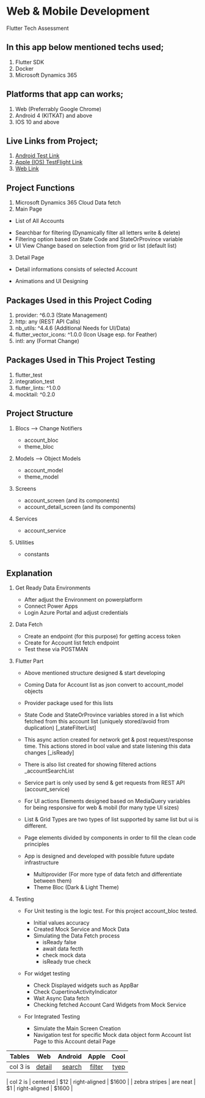 # Web & Mobile Development
Flutter Tech Assessment

## In this app below mentioned techs used;

1. Flutter SDK
2. Docker
3. Microsoft Dynamics 365

## Platforms that app can works;

1. Web (Preferrably Google Chrome)
2. Android 4 (KITKAT) and above
3. IOS 10 and above

## Live Links from Project;

1. [Android Test Link](https://www.google.com)
2. [Apple (IOS) TestFlight Link](https://www.google.com)
3. [Web Link](https://www.google.com)

## Project Functions

1. Microsoft Dynamics 365 Cloud Data fetch
2. Main Page

* List of All Accounts
- Searchbar for filtering (Dynamically filter all letters write & delete)
- Filtering option based on State Code and StateOrProvince variable
- UI View Change based on selection from grid or list (default list)

3. Detail Page

* Detail informations consists of selected Account
- Animations and UI Designing

## Packages Used in this Project Coding

1. provider: ^6.0.3 (State Management)
2. http: any (REST API Calls)
3. nb_utils: ^4.4.6 (Additional Needs for UI/Data)
4. flutter_vector_icons: ^1.0.0 (Icon Usage esp. for Feather)
5. intl: any (Format Change)

## Packages Used in This Project Testing

1. flutter_test
2. integration_test
3. flutter_lints: ^1.0.0
4. mocktail: ^0.2.0

## Project Structure

1. Blocs --> Change Notifiers
	+ account_bloc
	+ theme_bloc
2. Models --> Object Models
	+ account_model
	+ theme_model
3. Screens
	+ account_screen (and its components)
	+ account_detail_screen (and its components)
4. Services
	+ account_service

5. Utilities
	+ constants

## Explanation

1. Get Ready Data Environments
	+ After adjust the Environment on powerplatform
	+ Connect Power Apps
	+ Login Azure Portal and adjust credentials
2. Data Fetch
	+ Create an endpoint (for this purpose) for getting access token
	+ Create for Account list fetch endpoint
	+ Test these via POSTMAN
3. Flutter Part
	+ Above mentioned structure designed & start developing
	+ Coming Data for Account list as json convert to account_model objects
	+ Provider package used for this lists

	+ State Code and StateOrProvince variables stored in a list which fetched from this account list (uniquely stored/avoid from duplication) [_stateFilterList]
	+ This async action created for network get & post request/response time. This actions stored in bool value and state listening this data changes [_isReady]
	+ There is also list created for showing filtered actions _accountSearchList
	
	+ Service part is only used by send & get requests from REST API (account_service)

	+ For UI actions Elements designed based on MediaQuery variables for being responsive for web & mobil (for many type  UI sizes)
	
	+ List & Grid Types are two types of list supported by same list but ui is different.

	+ Page elements divided by components in order to fill the clean code principles

	+ App is designed and developed with possible future update infrastructure
		+ Multiprovider (For more type of data fetch and differentiate between them)
		+ Theme Bloc (Dark & Light Theme)

4. Testing
	+ For Unit testing is the logic test. For this project account_bloc tested.
		+ Initial values accuracy
		+ Created Mock Service and Mock Data
		+ Simulating the Data Fetch process
			+ isReady false
			+ await data fecth
			+ check mock data
			+ isReady true check
	
	+ For widget testing
		+ Check Displayed widgets such as AppBar
		+ Check CupertinoActivityIndicator
		+ Wait Async Data fetch
		+ Checking fetched Account Card Widgets from Mock Service
	
	+ For Integrated Testing
		+ Simulate the Main Screen Creation
		+ Navigation test for specific Mock data object form Account list Page to this Account detail Page

| Tables        | Web           | Android| Apple         | Cool  |
| ------------- |:-------------:| -----: |:-------------:| -----:|
| col 3 is      | [detail](https://user-images.githubusercontent.com/48150826/182853445-3caf3522-f4db-49a9-823f-c2e7e797cfbd.gif) | [search](https://user-images.githubusercontent.com/48150826/182853722-4e3658b6-cd26-48dd-8549-02fce614d2dd.gif)  | [filter](https://user-images.githubusercontent.com/48150826/182853846-2d0224bf-7a58-4d1b-85a5-854c8f3b9a4c.gif) | [tyep](https://user-images.githubusercontent.com/48150826/182854034-200b3c1e-09a2-4772-8c72-8ac68ce8fecb.gif) |




| col 2 is      | centered      |   $12  | right-aligned | $1600 |
| zebra stripes | are neat      |    $1  | right-aligned | $1600 |

 


